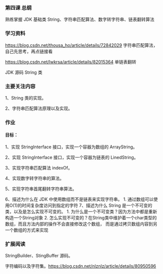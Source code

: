 ### 第四课 总纲

熟练掌握 JDK 基础类 String、字符串匹配算法、数字转字符串、链表翻转算法

### 学习资料

<https://blog.csdn.net/thousa_ho/article/details/72842029> 字符串匹配算法，自己先思考，再点链接看


<https://blog.csdn.net/lwkrsa/article/details/82015364>   单链表翻转


JDK 源码 String 类

### 主要关注内容

1、String 类的实现。

2、字符串匹配算法原理以及实现。

### 作业

#### 目标：
1、实现 StringInterface 接口，实现一个容器为数组的 ArrayString。

2、实现 StringInterface 接口，实现一个容器为链表的 LinedString。

3、实现字符串匹配算法 indexOf。

4、实现数字转字符串的算法。

5、实现字符串首尾翻转字符串算法。

6、描述为什么在 JDK 中使用数组而不是链表来实现字符串。
    1. 通过数组可以使用O(1)的时间复杂度访问到指定的字符
7、描述为什么 String 是一个不可变的类，以及是怎么实现不可变的。
    1. 为什么是一个不可变类？因为方法中都是重新构造一个String对象
    2. 怎么实现不可变的？在String类中维护着一个char类型的数组，而且方法内部的操作不会直接修改这个数组，
    而是通过拷贝数组内容到另一个数组的方式来实现
### 扩展阅读

StringBuilder、StingBuffer 源码。

字符编码以及字符集。<https://blog.csdn.net/nlznlz/article/details/80950596>




